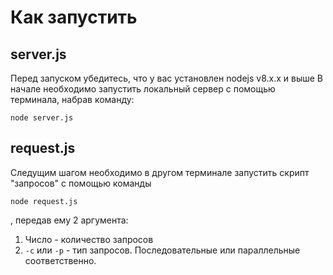 # Как запустить

## server.js
Перед запуском убедитесь, что у вас установлен nodejs v8.x.x и выше
В начале необходимо запустить локальный сервер с помощью терминала, набрав команду:
```
node server.js
```

## request.js
Следущим шагом необходимо в другом терминале запустить скрипт "запросов" с помощью команды
```
node request.js
```
, передав ему 2 аргумента:
1. Число - количество запросов
2. `-c` или `-p` - тип запросов. Последовательные или параллельные соответственно.